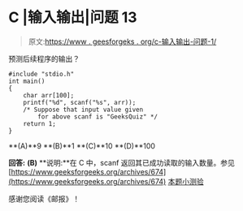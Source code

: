 # C |输入输出|问题 13

> 原文:[https://www . geesforgeks . org/c-输入输出-问题-1/](https://www.geeksforgeeks.org/c-input-and-output-question-1/)

预测后续程序的输出？

```
#include "stdio.h"
int main()
{
    char arr[100];
    printf("%d", scanf("%s", arr));
    /* Suppose that input value given
        for above scanf is "GeeksQuiz" */
    return 1;
}
```

**(A)**9
**(B)**1
**(C)**10
**(D)**100

**回答:** **(B)**
**说明:**在 C 中，scanf 返回其已成功读取的输入数量。参见[https://www.geeksforgeeks.org/archives/674](https://www.geeksforgeeks.org/archives/674)
[本题小测验](https://www.geeksforgeeks.org/c-language-2-gq/input-and-output-gq/)

感谢您阅读《邮报》！